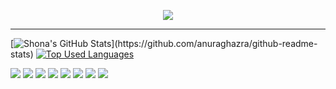 <p align="center">
  <img src="https://i.imgur.com/wL8yTXS.gif">
</p>

---

[![Shona's GitHub Stats](https://github-readme-stats.vercel.app/api?username=lowdensh&theme=merko&show_icons=true&count_private=true&hide=issues,)](https://github.com/anuraghazra/github-readme-stats) [![Top Used Languages](https://github-readme-stats.vercel.app/api/top-langs/?username=lowdensh&theme=merko&layout=compact)](https://github.com/anuraghazra/github-readme-stats)

![](https://img.shields.io/badge/Code-Python-informational?style=flat&logo=python&logoColor=white&color=61a77d)
![](https://img.shields.io/badge/Code-Java-informational?style=flat&logo=java&logoColor=white&color=61a77d)
![](https://img.shields.io/badge/Code-Django-informational?style=flat&logo=django&logoColor=white&color=3572a5)
![](https://img.shields.io/badge/Code-PyTorch-informational?style=flat&logo=pytorch&logoColor=white&color=3572a5)
![](https://img.shields.io/badge/Code-Bootstrap-informational?style=flat&logo=bootstrap&logoColor=white&color=3572a5)
![](https://img.shields.io/badge/Code-jQuery-informational?style=flat&logo=jquery&logoColor=white&color=3572a5)
![](https://img.shields.io/badge/Tools-MySQL-informational?style=flat&logo=mysql&logoColor=white&color=da5b0b)
![](https://img.shields.io/badge/Tools-AWS-informational?style=flat&logo=amazonaws&logoColor=white&color=da5b0b)
